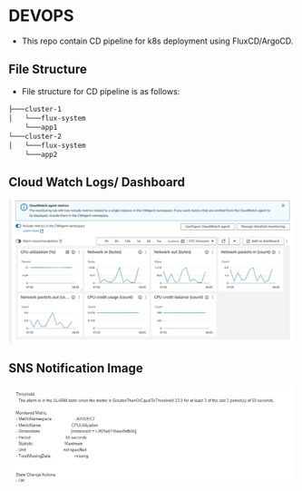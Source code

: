 # DEVOPS

- This repo contain CD pipeline for k8s deployment using FluxCD/ArgoCD.

## File Structure

- File structure for CD pipeline is as follows:
```
├───cluster-1
│   └───flux-system
    └───app1
└───cluster-2
│   └───flux-system
    └───app2
```

## Cloud Watch Logs/ Dashboard
![alt text](images/image.png)

## SNS Notification Image
![alt text](images/sns.png)